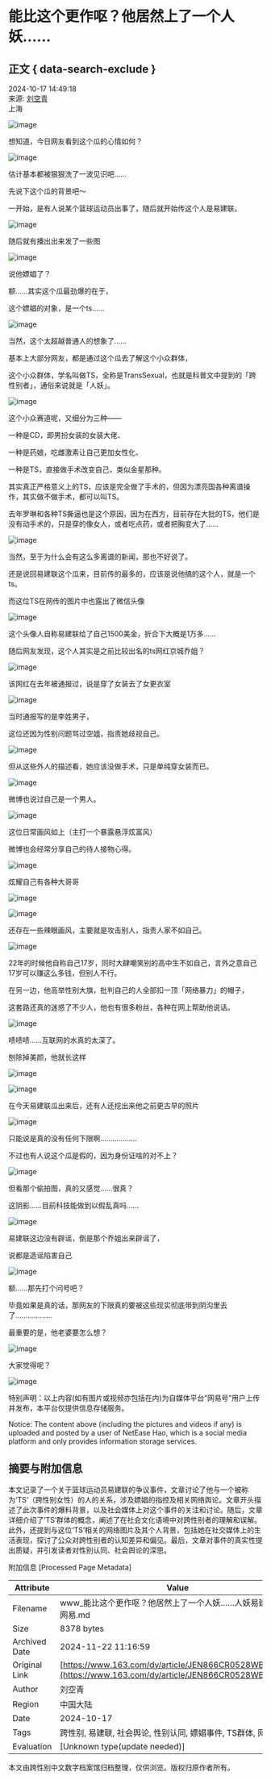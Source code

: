 # 能比这个更作呕？他居然上了一个人妖……

## 正文 { data-search-exclude }


2024-10-17 14:49:18  
来源: [刘空青](https://www.163.com/dy/media/T1525661858289.html)  
上海  

![image](https://static.ws.126.net/163/f2e/dy_media/dy_media/static/images/ipLocation.f6d00eb.svg)

想知道，今日网友看到这个瓜的心情如何？

![image](https://nimg.ws.126.net/?url=http%3A%2F%2Fdingyue.ws.126.net%2F2024%2F1017%2F35d37720j00slhmx50001d200hs0028g00hs0028.jpg&thumbnail=660x2147483647&quality=80&type=jpg)

估计基本都被狠狠洗了一波见识吧……

先说下这个瓜的背景吧～

一开始，是有人说某个篮球运动员出事了，随后就开始传这个人是易建联。

![image](https://nimg.ws.126.net/?url=http%3A%2F%2Fdingyue.ws.126.net%2F2024%2F1017%2Fb7c37052j00slhmx700cfd200u000h4g00u000h4.jpg&thumbnail=660x2147483647&quality=80&type=jpg)

随后就有播出出来发了一些图

![image](https://nimg.ws.126.net/?url=http%3A%2F%2Fdingyue.ws.126.net%2F2024%2F1017%2F68938b34j00slhmx7001pd200hs00isg00hs00is.jpg&thumbnail=660x2147483647&quality=80&type=jpg)

说他嫖娼了？

额……其实这个瓜最劲爆的在于，

这个嫖娼的对象，是一个ts……

![image](https://nimg.ws.126.net/?url=http%3A%2F%2Fdingyue.ws.126.net%2F2024%2F1017%2Fc57b0496p00slhmx7000id200f8002qg00f8002q.png&thumbnail=660x2147483647&quality=80&type=jpg)

当然，这个太超越普通人的想象了……

基本上大部分网友，都是通过这个瓜去了解这个小众群体，

这个小众群体，学名叫做TS，全称是TransSexual，也就是科普文中提到的「跨性别者」，通俗来说就是「人妖」。

![image](https://nimg.ws.126.net/?url=http%3A%2F%2Fdingyue.ws.126.net%2F2024%2F1017%2Faab7b5d3j00slhmx9004xd200u0008ug00u0008u.jpg&thumbnail=660x2147483647&quality=80&type=jpg)

这个小众赛道呢，又细分为三种——

一种是CD，即男扮女装的女装大佬、

一种是药娘，吃雌激素让自己更加女性化、

一种是TS，直接做手术改变自己，类似金星那种。

其实真正严格意义上的TS，应该是完全做了手术的，但因为漂亮国各种离谱操作，其实做不做手术，都可以叫TS。

去年罗琳和各种TS撕逼也是这个原因，因为在西方，目前存在大批的TS，他们是没有动手术的，只是穿的像女人，或者吃点药，或者把胸变大了……

![image](https://nimg.ws.126.net/?url=http%3A%2F%2Fdingyue.ws.126.net%2F2024%2F1017%2Ffe6ac95dj00slhmxa007yd200u000rhg00u000rh.jpg&thumbnail=660x2147483647&quality=80&type=jpg)

当然，至于为什么会有这么多离谱的新闻，那也不好说了。

还是说回易建联这个瓜来，目前传的最多的，应该是说他搞的这个人，就是一个ts。

而这位TS在网传的图片中也露出了微信头像

![image](https://nimg.ws.126.net/?url=http%3A%2F%2Fdingyue.ws.126.net%2F2024%2F1017%2F4b88c268j00slhmxb003sd200bq00fwg00bq00fw.jpg&thumbnail=660x2147483647&quality=80&type=jpg)

这个头像人自称易建联给了自己1500美金，折合下大概是1万多……

随后网友发现，这个人其实是之前比较出名的ts网红京城乔姐？

![image](https://nimg.ws.126.net/?url=http%3A%2F%2Fdingyue.ws.126.net%2F2024%2F1017%2F9205e249j00slhmxd00gbd200r200vqg00r200vq.jpg&thumbnail=660x2147483647&quality=80&type=jpg)

该网红在去年被通报过，说是穿了女装去了女更衣室

![image](https://nimg.ws.126.net/?url=http%3A%2F%2Fdingyue.ws.126.net%2F2024%2F1017%2F5c8bc76bj00slhmxe00k1d200u000ghg00u000gh.jpg&thumbnail=660x2147483647&quality=80&type=jpg)

当时通报写的是李姓男子，

这位还因为性别问题骂过空姐，指责她歧视自己。

![image](https://nimg.ws.126.net/?url=http%3A%2F%2Fdingyue.ws.126.net%2F2024%2F1017%2Faa564f42j00slhmxg00rjd200rc00sug00rc00su.jpg&thumbnail=660x2147483647&quality=80&type=jpg)

但从这些外人的描述看，她应该没做手术，只是单纯穿女装而已。

![image](https://nimg.ws.126.net/?url=http%3A%2F%2Fdingyue.ws.126.net%2F2024%2F1017%2F7c380d14j00slhmxj01b8d200ru00vig00ru00vi.jpg&thumbnail=660x2147483647&quality=80&type=jpg)

微博也说过自己是一个男人。

![image](https://nimg.ws.126.net/?url=http%3A%2F%2Fdingyue.ws.126.net%2F2024%2F1017%2F8bdafc92j00slhmxk00e3d200t600c2g00t600c2.jpg&thumbnail=660x2147483647&quality=80&type=jpg)

这位日常画风如上（主打一个暴露悬浮炫富风）

微博也会经常分享自己的待人接物心得。

![image](https://nimg.ws.126.net/?url=http%3A%2F%2Fdingyue.ws.126.net%2F2024%2F1017%2F2ba13f46j00slhmxm00ujd200tc00sgg00tc00sg.jpg&thumbnail=660x2147483647&quality=80&type=jpg)

炫耀自己有各种大哥哥

![image](https://nimg.ws.126.net/?url=http%3A%2F%2Fdingyue.ws.126.net%2F2024%2F1017%2F08fa56e2j00slhmxo00dad200pi00o6g00pi00o6.jpg&thumbnail=660x2147483647&quality=80&type=jpg)

![image](https://nimg.ws.126.net/?url=http%3A%2F%2Fdingyue.ws.126.net%2F2024%2F1017%2F79020dc8j00slhmxp00gsd200r400oqg00r400oq.jpg&thumbnail=660x2147483647&quality=80&type=jpg)

还存在一些辣眼画风，主要就是攻击别人，指责人家不如自己。

![image](https://nimg.ws.126.net/?url=http%3A%2F%2Fdingyue.ws.126.net%2F2024%2F1017%2F841d82a4j00slhmxq008yd200tw00a4g00tw00a4.jpg&thumbnail=660x2147483647&quality=80&type=jpg)

22年的时候他自称自己17岁，同时大肆嘲笑别的高中生不如自己，言外之意自己17岁可以赚这么多钱，但别人不行。

在另一边，他高举性别大旗，批判自己的人全部扣一顶「网络暴力」的帽子，

这套路还真的迷惑了不少人，他也有很多粉丝，各种在网上帮助他说话。

![image](https://nimg.ws.126.net/?url=http%3A%2F%2Fdingyue.ws.126.net%2F2024%2F1017%2F4d721cb1j00slhmxr003bd200u000iqg00u000iq.jpg&thumbnail=660x2147483647&quality=80&type=jpg)

啧啧啧……互联网的水真的太深了。

刨除掉美颜，他就长这样

![image](https://nimg.ws.126.net/?url=http%3A%2F%2Fdingyue.ws.126.net%2F2024%2F1017%2Fd52eff9aj00slhmxt00qed200ri00ueg00ri00ue.jpg&thumbnail=660x2147483647&quality=80&type=jpg)

![image](https://nimg.ws.126.net/?url=http%3A%2F%2Fdingyue.ws.126.net%2F2024%2F1017%2Fd5321facj00slhmxv00oed200ow00rwg00ow00rw.jpg&thumbnail=660x2147483647&quality=80&type=jpg)

在今天易建联瓜出来后，还有人还挖出来他之前更古早的照片

![image](https://nimg.ws.126.net/?url=http%3A%2F%2Fdingyue.ws.126.net%2F2024%2F1017%2F47d4de5cj00slhmxw00f5d200r600ikg00r600ik.jpg&thumbnail=660x2147483647&quality=80&type=jpg)

只能说是真的没有任何下限啊………………

不过也有人说这个瓜是假的，因为身份证啥的对不上？

![image](https://nimg.ws.126.net/?url=http%3A%2F%2Fdingyue.ws.126.net%2F2024%2F1017%2Fad98461bj00slhmxx0035d200u000a5g00u000a5.jpg&thumbnail=660x2147483647&quality=80&type=jpg)

但看那个偷拍图，真的又感觉……很真？

这阴影……目前科技能做到以假乱真吗……

![image](https://nimg.ws.126.net/?url=http%3A%2F%2Fdingyue.ws.126.net%2F2024%2F1017%2Fdc9615a4j00slhmxz00ktd200qy00pyg00qy00py.jpg&thumbnail=660x2147483647&quality=80&type=jpg)

易建联这边没有辟谣，倒是那个乔姐出来辟谣了，

说都是造谣陷害自己

![image](https://nimg.ws.126.net/?url=http%3A%2F%2Fdingyue.ws.126.net%2F2024%2F1017%2F29814659j00slhmy100bhd200r200oog00r200oo.jpg&thumbnail=660x2147483647&quality=80&type=jpg)

额……那先打个问号吧？

毕竟如果是真的话，那网友的下限真的要被这些现实彻底带到阴沟里去了………………

最重要的是，他老婆要怎么想？

![image](https://nimg.ws.126.net/?url=http%3A%2F%2Fdingyue.ws.126.net%2F2024%2F1017%2Fbb4a9f73j00slhmy400ned200r800hwg00r800hw.jpg&thumbnail=660x2147483647&quality=80&type=jpg)

大家觉得呢？

![image](https://nimg.ws.126.net/?url=http%3A%2F%2Fdingyue.ws.126.net%2F2024%2F1017%2Fa90301e9j00slhmy4003rd200te0062g00te0062.jpg&thumbnail=660x2147483647&quality=80&type=jpg)

特别声明：以上内容(如有图片或视频亦包括在内)为自媒体平台“网易号”用户上传并发布，本平台仅提供信息存储服务。  

Notice: The content above (including the pictures and videos if any) is uploaded and posted by a user of NetEase Hao, which is a social media platform and only provides information storage services.

## 摘要与附加信息

<!-- tcd_abstract -->
本文记录了一个关于篮球运动员易建联的争议事件，文章讨论了他与一个被称为‘TS’（跨性别女性）的人的关系，涉及嫖娼的指控及相关网络舆论。文章开头描述了此次事件的爆料背景，以及社会媒体上对这个事件的关注和讨论。随后，文章详细介绍了‘TS’群体的概念，阐述了在社会文化语境中对跨性别者的理解和误解。此外，还提到与这位‘TS’相关的网络图片及其个人背景，包括她在社交媒体上的生活表现，探讨了公众对跨性别者的认知差异和偏见。最后，文章对事件的真实性提出质疑，并引发读者对性别认同、社会舆论的深思。
<!-- tcd_abstract_end -->

附加信息 [Processed Page Metadata]

| Attribute       | Value                                  |
|-----------------|----------------------------------------|
| Filename        | www_能比这个更作呕？他居然上了一个人妖……人妖易建联_-_网易.md                             |
| Size            | 8378 bytes                           |
| Archived Date   | 2024-11-22 11:16:59                             |
| Original Link   | [https://www.163.com/dy/article/JEN866CR0528WBLP.html](https://www.163.com/dy/article/JEN866CR0528WBLP.html)                       |
| Author          | 刘空青                               |
| Region          | 中国大陆                               |
| Date            | 2024-10-17                                 |
| Tags            | 跨性别, 易建联, 社会舆论, 性别认同, 嫖娼事件, TS群体, 网络文化                                 |
| Evaluation            | [Unknown type(update needed)]                                 |
<!-- tcd_table_end -->

本文由跨性别中文数字档案馆归档整理，仅供浏览。版权归原作者所有。

